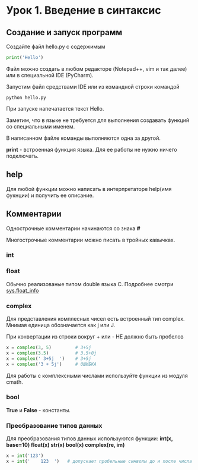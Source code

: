 # Урок 1. Введение в синтаксис

## Создание и запуск программ

Создайте файл hello.py с содержимым

```python
print('Hello')
```

Файл можно создать в любом редакторе \(Notepad++, vim и так далее\) или в специальной IDE \(PyCharm\).

Запустим файл средствами IDE или из командной строки командой

```
python hello.py
```

При запуске напечатается текст Hello.

Заметим, что в языке не требуется для выполнения создавать функций со специальными именем.

В написанном файле команды выполняются одна за другой.

**print** - встроенная функция языка. Для ее работы не нужно ничего подключать.

## help

Для любой функции можно написать в интерпретаторе help(имя фукнции) и получить ее описание.

## Комментарии

Однострочные комментарии начинаются со знака **#**

Многострочные комментарии можно писать в тройных кавычках.


### int


### float

Обычно реализованые типом double языка С. Подробнее смотри [sys.float_info](https://docs.python.org/3/library/sys.html#sys.float_info)

### complex
Для представления комплесных чисел есть встроенный тип complex. Мнимая единица обозначается как j или J.

При конвертации из строки вокруг + или - НЕ должно быть пробелов

```python
x = complex(3, 5)         # 3+5j
x = complex(3.5)          # 3.5+0j
x = complex(' 3+5j  ')    # 3+5j
x = complex('3 + 5j')     # ОШИБКА
```

Для работы с комплексными числами используйте функции из модуля cmath.

### bool

**True** и **False** - константы.

### Преобразование типов данных
Для преобразования типов данных используются функции:
**int(x, base=10)  float(x)  str(x)  bool(x)  complex(re, im)**

```python
x = int('123')
x = int('    123  ')   # допускает пробельные символы до и после числа




```



